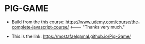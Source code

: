 # PIG-GAME

- Build from the this course: https://www.udemy.com/course/the-complete-javascript-course/ <--- "Thanks very much."

* This is the link: https://mostafaelgamal.github.io/Pig-Game/
